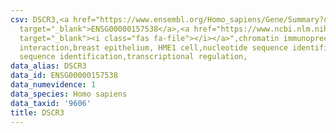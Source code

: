 ```yaml
---
csv: DSCR3,<a href="https://www.ensembl.org/Homo_sapiens/Gene/Summary?db=core;g=ENSG00000157538"
  target="_blank">ENSG00000157538</a>,<a href="https://www.ncbi.nlm.nih.gov/pubmed/22863008"
  target="_blank"><i class="fas fa-file"></i></a>",chromatin immunoprecipitation assay,direct
  interaction,breast epithelium, HME1 cell,nucleotide sequence identification,nucleotide
  sequence identification,transcriptional regulation,
data_alias: DSCR3
data_id: ENSG00000157538
data_numevidence: 1
data_species: Homo sapiens
data_taxid: '9606'
title: DSCR3
---
```

